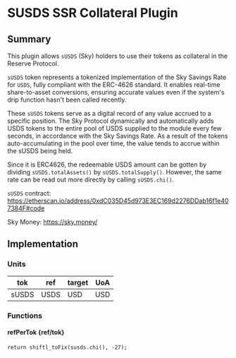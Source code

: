 # SUSDS SSR Collateral Plugin

## Summary

This plugin allows `sUSDS` (Sky) holders to use their tokens as collateral in the Reserve Protocol.

`sUSDS` token represents a tokenized implementation of the Sky Savings Rate for `USDS`, fully compliant with the ERC-4626 standard. It enables real-time share-to-asset conversions, ensuring accurate values even if the system's drip function hasn't been called recently.

These `sUSDS` tokens serve as a digital record of any value accrued to a specific position. The Sky Protocol dynamically and automatically adds USDS tokens to the entire pool of USDS supplied to the module every few seconds, in accordance with the Sky Savings Rate. As a result of the tokens auto-accumulating in the pool over time, the value tends to accrue within the sUSDS being held.

Since it is ERC4626, the redeemable USDS amount can be gotten by dividing `sUSDS.totalAssets()` by `sUSDS.totalSupply()`. However, the same rate can be read out more directly by calling `sUSDS.chi()`.

`sUSDS` contract: <https://etherscan.io/address/0xdC035D45d973E3EC169d2276DDab16f1e407384F#code>

Sky Money: https://sky.money/

## Implementation

### Units

| tok   | ref  | target | UoA |
| ----- | ---- | ------ | --- |
| sUSDS | USDS | USD    | USD |

### Functions

#### refPerTok {ref/tok}

`return shiftl_toFix(susds.chi(), -27);`
